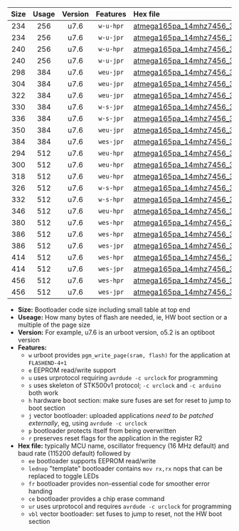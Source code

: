 |Size|Usage|Version|Features|Hex file|
|:-:|:-:|:-:|:-:|:--|
|234|256|u7.6|`w-u-hpr`|[atmega165pa_14mhz7456_38400bps_ur.hex](https://raw.githubusercontent.com/stefanrueger/urboot/main/atmega165pa_14mhz7456_38400bps_ur.hex)|
|234|256|u7.6|`w-u-jpr`|[atmega165pa_14mhz7456_38400bps_ur_vbl.hex](https://raw.githubusercontent.com/stefanrueger/urboot/main/atmega165pa_14mhz7456_38400bps_ur_vbl.hex)|
|240|256|u7.6|`w-u-hpr`|[atmega165pa_14mhz7456_38400bps_lednop_ur.hex](https://raw.githubusercontent.com/stefanrueger/urboot/main/atmega165pa_14mhz7456_38400bps_lednop_ur.hex)|
|240|256|u7.6|`w-u-jpr`|[atmega165pa_14mhz7456_38400bps_lednop_ur_vbl.hex](https://raw.githubusercontent.com/stefanrueger/urboot/main/atmega165pa_14mhz7456_38400bps_lednop_ur_vbl.hex)|
|298|384|u7.6|`weu-jpr`|[atmega165pa_14mhz7456_38400bps_ee_ur_vbl.hex](https://raw.githubusercontent.com/stefanrueger/urboot/main/atmega165pa_14mhz7456_38400bps_ee_ur_vbl.hex)|
|304|384|u7.6|`weu-jpr`|[atmega165pa_14mhz7456_38400bps_ee_lednop_ur_vbl.hex](https://raw.githubusercontent.com/stefanrueger/urboot/main/atmega165pa_14mhz7456_38400bps_ee_lednop_ur_vbl.hex)|
|322|384|u7.6|`weu-jpr`|[atmega165pa_14mhz7456_38400bps_ee_lednop_fr_ur_vbl.hex](https://raw.githubusercontent.com/stefanrueger/urboot/main/atmega165pa_14mhz7456_38400bps_ee_lednop_fr_ur_vbl.hex)|
|330|384|u7.6|`w-s-jpr`|[atmega165pa_14mhz7456_38400bps_vbl.hex](https://raw.githubusercontent.com/stefanrueger/urboot/main/atmega165pa_14mhz7456_38400bps_vbl.hex)|
|336|384|u7.6|`w-s-jpr`|[atmega165pa_14mhz7456_38400bps_lednop_vbl.hex](https://raw.githubusercontent.com/stefanrueger/urboot/main/atmega165pa_14mhz7456_38400bps_lednop_vbl.hex)|
|350|384|u7.6|`weu-jpr`|[atmega165pa_14mhz7456_38400bps_ee_lednop_fr_ce_ur_vbl.hex](https://raw.githubusercontent.com/stefanrueger/urboot/main/atmega165pa_14mhz7456_38400bps_ee_lednop_fr_ce_ur_vbl.hex)|
|384|384|u7.6|`wes-jpr`|[atmega165pa_14mhz7456_38400bps_ee_vbl.hex](https://raw.githubusercontent.com/stefanrueger/urboot/main/atmega165pa_14mhz7456_38400bps_ee_vbl.hex)|
|294|512|u7.6|`weu-hpr`|[atmega165pa_14mhz7456_38400bps_ee_ur.hex](https://raw.githubusercontent.com/stefanrueger/urboot/main/atmega165pa_14mhz7456_38400bps_ee_ur.hex)|
|300|512|u7.6|`weu-hpr`|[atmega165pa_14mhz7456_38400bps_ee_lednop_ur.hex](https://raw.githubusercontent.com/stefanrueger/urboot/main/atmega165pa_14mhz7456_38400bps_ee_lednop_ur.hex)|
|318|512|u7.6|`weu-hpr`|[atmega165pa_14mhz7456_38400bps_ee_lednop_fr_ur.hex](https://raw.githubusercontent.com/stefanrueger/urboot/main/atmega165pa_14mhz7456_38400bps_ee_lednop_fr_ur.hex)|
|326|512|u7.6|`w-s-hpr`|[atmega165pa_14mhz7456_38400bps.hex](https://raw.githubusercontent.com/stefanrueger/urboot/main/atmega165pa_14mhz7456_38400bps.hex)|
|332|512|u7.6|`w-s-hpr`|[atmega165pa_14mhz7456_38400bps_lednop.hex](https://raw.githubusercontent.com/stefanrueger/urboot/main/atmega165pa_14mhz7456_38400bps_lednop.hex)|
|346|512|u7.6|`weu-hpr`|[atmega165pa_14mhz7456_38400bps_ee_lednop_fr_ce_ur.hex](https://raw.githubusercontent.com/stefanrueger/urboot/main/atmega165pa_14mhz7456_38400bps_ee_lednop_fr_ce_ur.hex)|
|380|512|u7.6|`wes-hpr`|[atmega165pa_14mhz7456_38400bps_ee.hex](https://raw.githubusercontent.com/stefanrueger/urboot/main/atmega165pa_14mhz7456_38400bps_ee.hex)|
|386|512|u7.6|`wes-hpr`|[atmega165pa_14mhz7456_38400bps_ee_lednop.hex](https://raw.githubusercontent.com/stefanrueger/urboot/main/atmega165pa_14mhz7456_38400bps_ee_lednop.hex)|
|386|512|u7.6|`wes-jpr`|[atmega165pa_14mhz7456_38400bps_ee_lednop_vbl.hex](https://raw.githubusercontent.com/stefanrueger/urboot/main/atmega165pa_14mhz7456_38400bps_ee_lednop_vbl.hex)|
|414|512|u7.6|`wes-hpr`|[atmega165pa_14mhz7456_38400bps_ee_lednop_fr.hex](https://raw.githubusercontent.com/stefanrueger/urboot/main/atmega165pa_14mhz7456_38400bps_ee_lednop_fr.hex)|
|414|512|u7.6|`wes-jpr`|[atmega165pa_14mhz7456_38400bps_ee_lednop_fr_vbl.hex](https://raw.githubusercontent.com/stefanrueger/urboot/main/atmega165pa_14mhz7456_38400bps_ee_lednop_fr_vbl.hex)|
|456|512|u7.6|`wes-hpr`|[atmega165pa_14mhz7456_38400bps_ee_lednop_fr_ce.hex](https://raw.githubusercontent.com/stefanrueger/urboot/main/atmega165pa_14mhz7456_38400bps_ee_lednop_fr_ce.hex)|
|456|512|u7.6|`wes-jpr`|[atmega165pa_14mhz7456_38400bps_ee_lednop_fr_ce_vbl.hex](https://raw.githubusercontent.com/stefanrueger/urboot/main/atmega165pa_14mhz7456_38400bps_ee_lednop_fr_ce_vbl.hex)|

- **Size:** Bootloader code size including small table at top end
- **Useage:** How many bytes of flash are needed, ie, HW boot section or a multiple of the page size
- **Version:** For example, u7.6 is an urboot version, o5.2 is an optiboot version
- **Features:**
  + `w` urboot provides `pgm_write_page(sram, flash)` for the application at `FLASHEND-4+1`
  + `e` EEPROM read/write support
  + `u` uses urprotocol requiring `avrdude -c urclock` for programming
  + `s` uses skeleton of STK500v1 protocol; `-c urclock` and `-c arduino` both work
  + `h` hardware boot section: make sure fuses are set for reset to jump to boot section
  + `j` vector bootloader: uploaded applications *need to be patched externally*, eg, using `avrdude -c urclock`
  + `p` bootloader protects itself from being overwritten
  + `r` preserves reset flags for the application in the register R2
- **Hex file:** typically MCU name, oscillator frequency (16 MHz default) and baud rate (115200 default) followed by
  + `ee` bootloader supports EEPROM read/write
  + `lednop` "template" bootloader contains `mov rx,rx` nops that can be replaced to toggle LEDs
  + `fr` bootloader provides non-essential code for smoother error handing
  + `ce` bootloader provides a chip erase command
  + `ur` uses urprotocol and requires `avrdude -c urclock` for programming
  + `vbl` vector bootloader: set fuses to jump to reset, not the HW boot section
